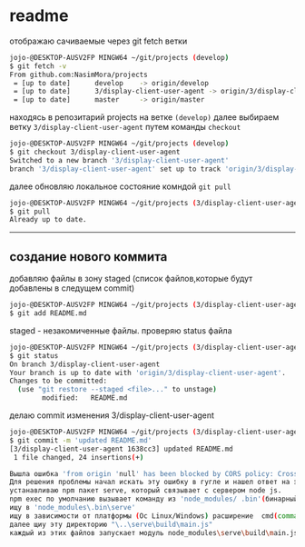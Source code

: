# readme

отображаю сачиваемые через git fetch ветки

```sh
jojo-@DESKTOP-AUSV2FP MINGW64 ~/git/projects (develop)
$ git fetch -v
From github.com:NasimMora/projects
 = [up to date]      develop    -> origin/develop
 = [up to date]      3/display-client-user-agent -> origin/3/display-client-user-agent
 = [up to date]      master     -> origin/master
```

находясь в репозитарий projects на ветке `(develop)`
далее выбираем ветку `3/display-client-user-agent` путем команды `checkout`

```sh
jojo-@DESKTOP-AUSV2FP MINGW64 ~/git/projects (develop)
$ git checkout 3/display-client-user-agent
Switched to a new branch '3/display-client-user-agent'
branch '3/display-client-user-agent' set up to track 'origin/3/display-client-user-agent'.
```

далее обновляю локальное состояние комндой `git pull`

```sh
jojo-@DESKTOP-AUSV2FP MINGW64 ~/git/projects (3/display-client-user-agent)
$ git pull
Already up to date.
```

---

## создание нового коммита

добавляю файлы в зону staged
(список файлов,которые будут добавлены в следущем commit)

```sh
jojo-@DESKTOP-AUSV2FP MINGW64 ~/git/projects (3/display-client-user-agent)
$ git add README.md
```

staged - незакомиченные файлы.
проверяю status файла

```sh
jojo-@DESKTOP-AUSV2FP MINGW64 ~/git/projects (3/display-client-user-agent)
$ git status
On branch 3/display-client-user-agent
Your branch is up to date with 'origin/3/display-client-user-agent'.
Changes to be committed:
  (use "git restore --staged <file>..." to unstage)
        modified:   README.md
```

делаю commit изменения 3/display-client-user-agent

```sh
jojo-@DESKTOP-AUSV2FP MINGW64 ~/git/projects (3/display-client-user-agent)
$ git commit -m 'updated README.md'
[3/display-client-user-agent 1638cc3] updated README.md
 1 file changed, 24 insertions(+)
```
```sh
Вышла ошибка 'from origin 'null' has been blocked by CORS policy: Cross origin requests are only supported for protocol schemes: http, data, isolated-app, chrome-extension, chrome, https, chrome-untrusted.'
Для решения проблемы начал искать эту ошибку в гугле и нашел ответ на этом сайте 'https://www.npmjs.com/package/serve' 
устанавливаю npm пакет serve, который связывает с сервером node js.
npm exec по умолчанию вызывает команду из 'node_modules/ .bin'(бинарный формат)
ищу в 'node_modules\.bin\serve' 
ищу в зависимости от платформы (Ос Linux/Windows) расширение  cmd(command line) ps1(powershell), если операционная система Linux, от запускаем файл без расширения
далее щиу эту директорию "\..\serve\build\main.js"
каждый из этих файлов запускает модуль node_modules\serve\build\main.js
```